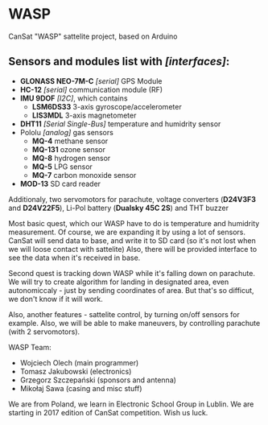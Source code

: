 # WASP
CanSat "WASP" sattelite project, based on Arduino

## Sensors and modules list with *[interfaces]*:
- **GLONASS NEO-7M-C** *[serial]* GPS Module 
- **HC-12** *[serial]* communication module (RF) 
- **IMU 9DOF** *[I2C]*, which contains
  * **LSM6DS33** 3-axis gyroscope/accelerometer
  * **LIS3MDL** 3-axis magnetometer
- **DHT11** *[Serial Single-Bus]* temperature and humidrity sensor
- Pololu *[analog]* gas sensors
  * **MQ-4** methane sensor
  * **MQ-131** ozone sensor
  * **MQ-8** hydrogen sensor
  * **MQ-5** LPG sensor
  * **MQ-7** carbon monoxide sensor
- **MOD-13** SD card reader

Additionaly, two servomotors for parachute, voltage converters (**D24V3F3** and **D24V22F5**), Li-Pol battery (**Dualsky 45C 2S**) and THT buzzer

Most basic quest, which our WASP have to do is temperature and humidrity measurement. Of course, we are expanding it by using a lot of sensors.
CanSat will send data to base, and write it to SD card (so it's not lost when we will loose contact with sattelite)
Also, there will be provided interface to see the data when it's received in base.

Second quest is tracking down WASP while it's falling down on parachute. We will try to create algorithm for landing in designated area, even autonomiccaly - just by sending coordinates of area. But that's so difficut, we don't know if it will work.

Also, another features - sattelite control, by turning on/off sensors for example. Also, we will be able to make maneuvers, by controlling parachute (with 2 servomotors).

WASP Team:
* Wojciech Olech (main programmer)
* Tomasz Jakubowski (electronics)
* Grzegorz Szczepański (sponsors and antenna)
* Mikołaj Sawa (casing and misc stuff)

We are from Poland, we learn in Electronic School Group in Lublin. We are starting in 2017 edition of CanSat competition. Wish us luck.
